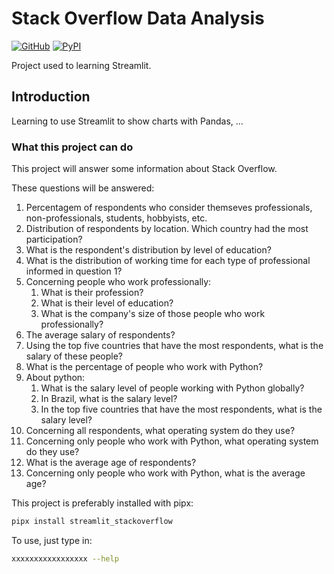 # Stack Overflow Data Analysis

[![GitHub][github_badge]][github_link] [![PyPI][pypi_badge]][pypi_link]

Project used to learning Streamlit.

## Introduction

Learning to use Streamlit to show charts with Pandas, ...

### What this project can do

This project will answer some information about Stack Overflow.

These questions will be answered:

1. Percentagem of respondents who consider themseves professionals, non-professionals, students, hobbyists, etc.
2. Distribution of respondents by location. Which country had the most participation?
3. What is the respondent's distribution by level of education?
4. What is the distribution of working time for each type of professional informed in question 1?
5. Concerning people who work professionally:
    1. What is their profession?
    2. What is their level of education?
    3. What is the company's size of those people who work professionally?
6. The average salary of respondents?
7. Using the top five countries that have the most respondents, what is the salary of these people?
8. What is the percentage of people who work with Python?
9. About python:
    1. What is the salary level of people working with Python globally?
    2. In Brazil, what is the salary level?
    3. In the top five countries that have the most respondents, what is the salary level?
10. Concerning all respondents, what operating system do they use?
11. Concerning only people who work with Python, what operating system do they use?
12. What is the average age of respondents?
13. Concerning only people who work with Python, what is the average age?

This project is preferably installed with pipx:

```bash
pipx install streamlit_stackoverflow
```

To use, just type in:

```bash
xxxxxxxxxxxxxxxxx --help
```

[github_badge]: https://badgen.net/badge/icon/GitHub?icon=github&color=black&label
[github_link]: https://github.com/jpaulorc/streamlit_stackoverflow

[pypi_badge]: https://badgen.net/pypi/v/streamlit-stackoverflow?icon=pypi&color=black&label
[pypi_link]: https://pypi.org/project/streamlit-stackoverflow/
